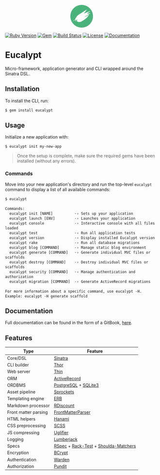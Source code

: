 <p align="center"><img width="75px" src="gfx/eucalypt.png"></p>

[![Ruby Version](https://img.shields.io/badge/ruby-~%3E%202.5-red.svg)](https://github.com/eucalypt-framework/eucalypt/blob/0c509a4e22fd97ec52b6f638af21de783f3aafc8/eucalypt.gemspec#L19)
[![Gem](https://img.shields.io/gem/v/eucalypt.svg)](https://rubygems.org/gems/eucalypt)
[![Build Status](https://travis-ci.org/eucalypt-framework/eucalypt.svg?branch=master)](https://travis-ci.org/eucalypt-framework/eucalypt)
[![License](https://img.shields.io/github/license/eucalypt-framework/eucalypt.svg)](https://github.com/eucalypt-framework/eucalypt/blob/master/LICENSE)
[![Documentation](https://img.shields.io/badge/docs-gitbook-blue.svg)](https://eucalypt.gitbook.io/eucalypt)

# Eucalypt

Micro-framework, application generator and CLI wrapped around the Sinatra DSL.

## Installation

To install the CLI, run:

```bash
$ gem install eucalypt
```

## Usage

Initialize a new application with:

```bash
$ eucalypt init my-new-app
```

> Once the setup is complete, make sure the required gems have been installed (without any errors).

### Commands

Move into your new application's directory and run the top-level `eucalypt` command to display a list of all available commands:

```gas
$ eucalypt

Commands:
  eucalypt init [NAME]          ·› Sets up your application
  eucalypt launch [ENV]         ·› Launches your application
  eucalypt console              ·› Interactive console with all files loaded
  eucalypt test                 ·› Run all application tests
  eucalypt version              ·› Display installed Eucalypt version
  eucalypt rake                 ·› Run all database migrations
  eucalypt blog [COMMAND]       ·› Manage static blog environment
  eucalypt generate [COMMAND]   ·› Generate individual MVC files or scaffolds
  eucalypt destroy [COMMAND]    ·› Destroy individual MVC files or scaffolds
  eucalypt security [COMMAND]   ·› Manage authentication and authorization
  eucalypt migration [COMMAND]  ·› Generate ActiveRecord migrations

For more information about a specific command, use eucalypt -H.
Example: eucalypt -H generate scaffold
```

## Documentation

Full documentation can be found in the form of a GitBook, [here](https://eucalypt.gitbook.io/eucalypt).

## Features

| Type                 | Feature                                                      |
| -------------------- | ------------------------------------------------------------ |
| Core/DSL             | [Sinatra](http://sinatrarb.com/)                             |
| CLI builder          | [Thor](https://github.com/erikhuda/thor)                     |
| Web server           | [Thin](https://github.com/macournoyer/thin)                  |
| ORM                  | [ActiveRecord](https://github.com/rails/rails/tree/master/activerecord) |
| ORDBMS               | [PostgreSQL](https://www.postgresql.org/) + [SQLite3](https://www.sqlite.org/) |
| Asset pipeline       | [Sprockets](https://github.com/rails/sprockets)              |
| Templating engine    | [ERB](https://ruby-doc.org/stdlib-2.5.0/libdoc/erb/rdoc/ERB.html) |
| Markdown processor   | [RDiscount](https://github.com/davidfstr/rdiscount)          |
| Front matter parsing | [FrontMatterParser](https://github.com/waiting-for-dev/front_matter_parser) |
| HTML helpers         | [Hanami](https://github.com/hanami/helpers)                  |
| CSS preprocessing    | [SCSS](http://sass-lang.com/)                                |
| JS compressing       | [Uglifier](https://github.com/lautis/uglifier)               |
| Logging              | [Lumberjack](https://github.com/bdurand/lumberjack)          |
| Specs                | [RSpec](http://rspec.info/) + [Rack-Test](https://github.com/rack-test/rack-test) + [Shoulda-Matchers](http://matchers.shoulda.io/) |
| Encryption           | [BCrypt](https://github.com/codahale/bcrypt-ruby)            |
| Authentication       | [Warden](https://github.com/wardencommunity/warden)          |
| Authorization        | [Pundit](https://github.com/varvet/pundit)                   |